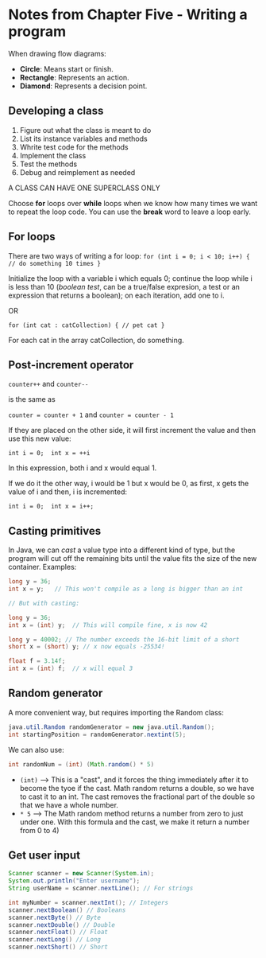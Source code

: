 # Notes from Chapter Five - Writing a program

When drawing flow diagrams:
* **Circle**: Means start or finish.
* **Rectangle**: Represents an action.
* **Diamond**: Represents a decision point.

## Developing a class
1. Figure out what the class is meant to do
2. List its instance variables and methods
3. Whrite test code for the methods
4. Implement the class
5. Test the methods
6. Debug and reimplement as needed

A CLASS CAN HAVE ONE SUPERCLASS ONLY

Choose **for** loops over **while** loops when we know how many times we want to repeat the loop code. You can use the **break** word to leave a loop early.

## For loops

There are two ways of writing a for loop:
`for (int i = 0; i < 10; i++) { // do something 10 times }`

Initialize the loop with a variable i which equals 0; continue the loop while i is less than 10 (*boolean test*, can be a true/false expresion, a test or an expression that returns a boolean); on each iteration, add one to i.

OR

`for (int cat : catCollection) { // pet cat }`

For each cat in the array catCollection, do something.



## Post-increment operator

`counter++`  and `counter--`

is the same as


`counter = counter + 1`   and `counter = counter - 1`

If they are placed on the other side, it will first increment the value and then use this new value:

`int i = 0;  int x = ++i`

In this expression, both i and x would equal 1.

If we do it the other way, i would be 1 but x would be 0, as first, x gets the value of i and then, i is incremented:

`int i = 0;  int x = i++;`

## Casting primitives

In Java, we can *cast* a value type into a different kind of type, but the program will cut off the remaining bits until the value fits the size of the new container.
Examples:

```java
long y = 36;
int x = y;   // This won't compile as a long is bigger than an int

// But with casting:

long y = 36;
int x = (int) y;  // This will compile fine, x is now 42

long y = 40002; // The number exceeds the 16-bit limit of a short
short x = (short) y; // x now equals -25534!

float f = 3.14f;
int x = (int) f;  // x will equal 3
```


## Random generator
A more convenient way, but requires importing the Random class:
```java
java.util.Random randomGenerator = new java.util.Random(); 
int startingPosition = randomGenerator.nextint(5);
```
We can also use: 

```java
int randomNum = (int) (Math.random() * 5)
```
* `(int)` --> This is a "cast", and it forces the thing immediately after it to become the tyoe if the cast. Math random returns a double, so we have to cast it to an int. The cast removes the fractional part of the double so that we have a whole number.
* `* 5` --> The Math random method returns a number from zero to just under one. With this formula and the cast, we make it return a number from 0 to 4)


## Get user input

```java
Scanner scanner = new Scanner(System.in);
System.out.println("Enter username");
String userName = scanner.nextLine(); // For strings

int myNumber = scanner.nextInt(); // Integers
scanner.nextBoolean() // Booleans
scanner.nextByte() // Byte
scanner.nextDouble() // Double
scanner.nextFloat() // Float
scanner.nextLong() // Long
scanner.nextShort() // Short
```